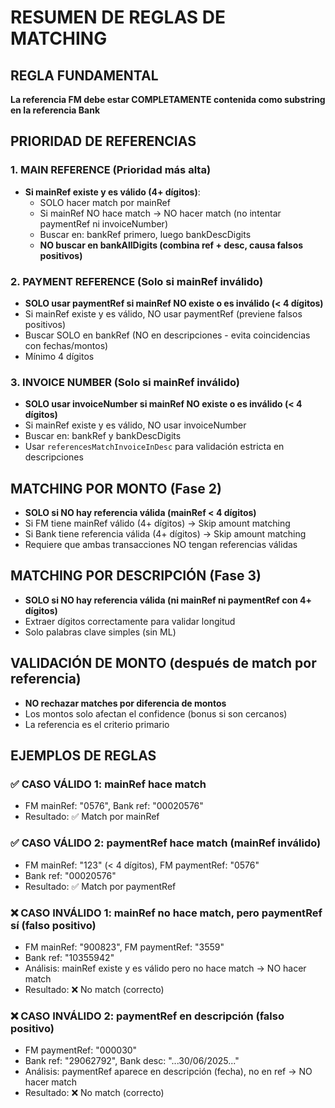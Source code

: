 # RESUMEN DE REGLAS DE MATCHING

## REGLA FUNDAMENTAL
**La referencia FM debe estar COMPLETAMENTE contenida como substring en la referencia Bank**

## PRIORIDAD DE REFERENCIAS

### 1. MAIN REFERENCE (Prioridad más alta)
- **Si mainRef existe y es válido (4+ dígitos)**: 
  - SOLO hacer match por mainRef
  - Si mainRef NO hace match → NO hacer match (no intentar paymentRef ni invoiceNumber)
  - Buscar en: bankRef primero, luego bankDescDigits
  - **NO buscar en bankAllDigits (combina ref + desc, causa falsos positivos)**

### 2. PAYMENT REFERENCE (Solo si mainRef inválido)
- **SOLO usar paymentRef si mainRef NO existe o es inválido (< 4 dígitos)**
- Si mainRef existe y es válido, NO usar paymentRef (previene falsos positivos)
- Buscar SOLO en bankRef (NO en descripciones - evita coincidencias con fechas/montos)
- Mínimo 4 dígitos

### 3. INVOICE NUMBER (Solo si mainRef inválido)
- **SOLO usar invoiceNumber si mainRef NO existe o es inválido (< 4 dígitos)**
- Si mainRef existe y es válido, NO usar invoiceNumber
- Buscar en: bankRef y bankDescDigits
- Usar `referencesMatchInvoiceInDesc` para validación estricta en descripciones

## MATCHING POR MONTO (Fase 2)
- **SOLO si NO hay referencia válida (mainRef < 4 dígitos)**
- Si FM tiene mainRef válido (4+ dígitos) → Skip amount matching
- Si Bank tiene referencia válida (4+ dígitos) → Skip amount matching
- Requiere que ambas transacciones NO tengan referencias válidas

## MATCHING POR DESCRIPCIÓN (Fase 3)
- **SOLO si NO hay referencia válida (ni mainRef ni paymentRef con 4+ dígitos)**
- Extraer dígitos correctamente para validar longitud
- Solo palabras clave simples (sin ML)

## VALIDACIÓN DE MONTO (después de match por referencia)
- **NO rechazar matches por diferencia de montos**
- Los montos solo afectan el confidence (bonus si son cercanos)
- La referencia es el criterio primario

## EJEMPLOS DE REGLAS

### ✅ CASO VÁLIDO 1: mainRef hace match
- FM mainRef: "0576", Bank ref: "00020576"
- Resultado: ✅ Match por mainRef

### ✅ CASO VÁLIDO 2: paymentRef hace match (mainRef inválido)
- FM mainRef: "123" (< 4 dígitos), FM paymentRef: "0576"
- Bank ref: "00020576"
- Resultado: ✅ Match por paymentRef

### ❌ CASO INVÁLIDO 1: mainRef no hace match, pero paymentRef sí (falso positivo)
- FM mainRef: "900823", FM paymentRef: "3559"
- Bank ref: "10355942"
- Análisis: mainRef existe y es válido pero no hace match → NO hacer match
- Resultado: ❌ No match (correcto)

### ❌ CASO INVÁLIDO 2: paymentRef en descripción (falso positivo)
- FM paymentRef: "000030"
- Bank ref: "29062792", Bank desc: "...30/06/2025..."
- Análisis: paymentRef aparece en descripción (fecha), no en ref → NO hacer match
- Resultado: ❌ No match (correcto)

